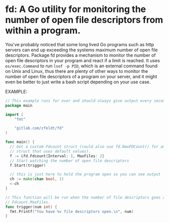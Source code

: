 <h1>fd: A Go utility for monitoring the number of open file descriptors from
within a program.</h1>

You've probably noticed that some long lived Go programs such as http servers
can end up exceeding the systems maximum number of open file descriptors. 
Package fd provides a mechanism to monitor the number of open file descriptors
in your program and react if a limit is reached. It uses `os/exec.Command` to
run `lsof -p PID`, which is an external command found on Unix and Linux, thus
there are plenty of other ways to monitor the number of open file descriptors
of a program on your server, and it might even be better to just write a bash
script depending on your use case.

EXAMPLE:

```go
// This example runs for ever and should always give output every second.
package main

import (
	"fmt"

	"gitlab.com/zfeldt/fd"
)

func main() {
  // Get a custom Fdcount struct (could also use fd.NewFDCount() for an Fdcount
  // struct that uses default values).
  f := &fd.Fdcount{Interval: 1, MaxFiles: 2}
  // Start watching the number of open file descriptors
  f.Start(trigger)

  // this is just here to hold the program open so you can see output
  ch := make(chan bool, 1)
  <-ch
}

// This function will be run when the number of file descriptors goes above
// Fdcount.MaxFiles.
func trigger(num int) {
  fmt.Printf("You have %v file descriptors open.\n", num)
}
```
